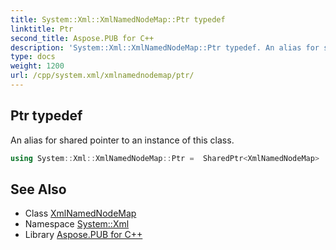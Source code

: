 ```yaml
---
title: System::Xml::XmlNamedNodeMap::Ptr typedef
linktitle: Ptr
second_title: Aspose.PUB for C++
description: 'System::Xml::XmlNamedNodeMap::Ptr typedef. An alias for shared pointer to an instance of this class in C++.'
type: docs
weight: 1200
url: /cpp/system.xml/xmlnamednodemap/ptr/
---
```

## Ptr typedef


An alias for shared pointer to an instance of this class.

```cpp
using System::Xml::XmlNamedNodeMap::Ptr =  SharedPtr<XmlNamedNodeMap>
```

## See Also

* Class [XmlNamedNodeMap](../)
* Namespace [System::Xml](../../)
* Library [Aspose.PUB for C++](../../../)
